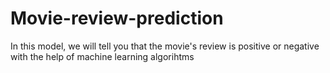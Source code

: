 # Movie-review-prediction
In this model, we will tell you that the movie's review is positive or negative with the help of machine learning algorihtms
